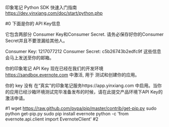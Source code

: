 印象笔记 Python SDK 快速入门指南
https://dev.yinxiang.com/doc/start/python.php

#0
下面是你的 API Key信息

它包含两部分 Consumer Key和Consumer Secret. 请务必保存好你的Consumer Secret并且不要泄漏给其他人。

Consumer Key: 1217077212
Consumer Secret: c5b26743b2edfc9f
这些信息会马上发送至你的邮箱。

你的印象笔记 API Key 现在已经在我们的开发环境 https://sandbox.evernote.com 中激活, 用于 测试和创建你的应用。

你的 key 没有 在“真实”的印象笔记服务https://app.yinxiang.com 中启用。当你的应用已经沙箱环境测试完毕准备发布的时候，请在此提交产品环境下API Key的激活申请。

#1
wget https://raw.github.com/pypa/pip/master/contrib/get-pip.py
sudo python get-pip.py
sudo pip install evernote
python -c 'from evernote.api.client import EvernoteClient'
#2


